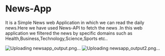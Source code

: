 
# News-App
It is a Simple News web Application in which we can read the daily news.Here we have used News-API to fetch the news .In this web application we filtered the news by specific domains such as Health,Business,Technology,Science,Sports etc..

![Uploading newsapp_output.png…]()
![Uploading newsapp_output2.png…]()

